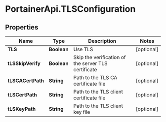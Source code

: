 # PortainerApi.TLSConfiguration

## Properties
Name | Type | Description | Notes
------------ | ------------- | ------------- | -------------
**TLS** | **Boolean** | Use TLS | [optional] 
**tLSSkipVerify** | **Boolean** | Skip the verification of the server TLS certificate | [optional] 
**tLSCACertPath** | **String** | Path to the TLS CA certificate file | [optional] 
**tLSCertPath** | **String** | Path to the TLS client certificate file | [optional] 
**tLSKeyPath** | **String** | Path to the TLS client key file | [optional] 


